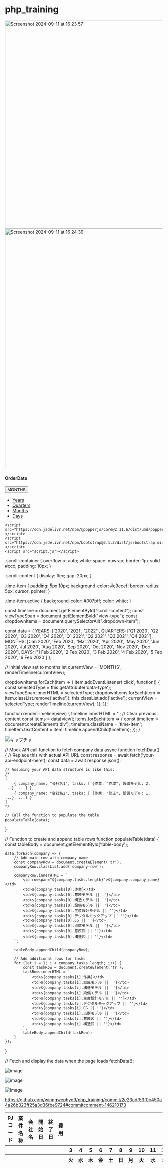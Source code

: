 # php_training
<img width="664" alt="Screenshot 2024-09-11 at 16 23 57" src="https://github.com/user-attachments/assets/ac919cbe-69ae-4bf0-aa88-b60b3f78110f">






<!DOCTYPE html>
<html lang="en">
    <img width="765" alt="Screenshot 2024-09-11 at 16 24 39" src="https://github.com/user-attachments/assets/9f7cd9f3-93ee-4091-abad-7941485aaab5">

<head>
    <meta charset="UTF-8">
    <meta name="viewport" content="width=device-width, initial-scale=1.0">
    <title>Excel-like Timeline</title>
    <link href="https://cdn.jsdelivr.net/npm/bootstrap@5.1.3/dist/css/bootstrap.min.css" rel="stylesheet">
    <link rel="stylesheet" href="styles.css">
</head>
<body>
    <div class="container my-4">
        <div class="card p-3">
            <div class="d-flex justify-content-between align-items-center">
                <h4 class="mb-0">OrderDate</h4>
                <div class="dropdown">
                    <button class="btn btn-outline-secondary dropdown-toggle" type="button" id="dropdownMenuButton" data-bs-toggle="dropdown" aria-expanded="false">
                        <span id="view-type">MONTHS</span>
                    </button>
                    <ul class="dropdown-menu" aria-labelledby="dropdownMenuButton">
                        <li><a class="dropdown-item" href="#" data-type="YEARS">Years</a></li>
                        <li><a class="dropdown-item" href="#" data-type="QUARTERS">Quarters</a></li>
                        <li><a class="dropdown-item active" href="#" data-type="MONTHS">Months</a></li>
                        <li><a class="dropdown-item" href="#" data-type="DAYS">Days</a></li>
                    </ul>
                </div>
            </div>
            <div id="timeline" class="mt-3">
                <!-- Timeline content will be dynamically inserted here -->
                <div class="scroll-container">
                    <div class="scroll-content" id="scroll-content">
                        <!-- Content will be generated by JavaScript -->
                    </div>
                </div>
            </div>
        </div>
    </div>

    <script src="https://cdn.jsdelivr.net/npm/@popperjs/core@2.11.6/dist/umd/popper.min.js"></script>
    <script src="https://cdn.jsdelivr.net/npm/bootstrap@5.1.3/dist/js/bootstrap.min.js"></script>
    <script src="script.js"></script>
</body>
</html>
.scroll-container {
    overflow-x: auto;
    white-space: nowrap;
    border: 1px solid #ccc;
    padding: 10px;
}

.scroll-content {
    display: flex;
    gap: 20px;
}

.time-item {
    padding: 5px 10px;
    background-color: #e9ecef;
    border-radius: 5px;
    cursor: pointer;
}

.time-item.active {
    background-color: #007bff;
    color: white;
}

const timeline = document.getElementById("scroll-content");
const viewTypeSpan = document.getElementById("view-type");
const dropdownItems = document.querySelectorAll(".dropdown-item");

const data = {
    YEARS: ['2020', '2021', '2022'],
    QUARTERS: ['Q1 2020', 'Q2 2020', 'Q3 2020', 'Q4 2020', 'Q1 2021', 'Q2 2021', 'Q3 2021', 'Q4 2021'],
    MONTHS: ['Jan 2020', 'Feb 2020', 'Mar 2020', 'Apr 2020', 'May 2020', 'Jun 2020', 'Jul 2020', 'Aug 2020', 'Sep 2020', 'Oct 2020', 'Nov 2020', 'Dec 2020'],
    DAYS: ['1 Feb 2020', '2 Feb 2020', '3 Feb 2020', '4 Feb 2020', '5 Feb 2020', '6 Feb 2020']
};

// Initial view set to months
let currentView = 'MONTHS';
renderTimeline(currentView);

dropdownItems.forEach(item => {
    item.addEventListener('click', function() {
        const selectedType = this.getAttribute('data-type');
        viewTypeSpan.innerHTML = selectedType;
        dropdownItems.forEach(item => item.classList.remove('active'));
        this.classList.add('active');
        currentView = selectedType;
        renderTimeline(currentView);
    });
});

function renderTimeline(view) {
    timeline.innerHTML = ''; // Clear previous content
    const items = data[view];
    items.forEach(item => {
        const timeItem = document.createElement('div');
        timeItem.className = 'time-item';
        timeItem.textContent = item;
        timeline.appendChild(timeItem);
    });
}


![キャプチャ](https://github.com/user-attachments/assets/7e53ca2b-4cef-4168-9e41-3d9b842bf850)

// Mock API call function to fetch company data
async function fetchData() {
    // Replace this with actual API URL
    const response = await fetch('your-api-endpoint-here');
    const data = await response.json();

    // Assuming your API data structure is like this:
    /*
    [
        { company_name: "会社名1", tasks: [ {作業: "作成", 設備モデル: 2, ...}, ...] },
        { company_name: "会社名2", tasks: [ {作業: "修正", 設備モデル: 1, ...}, ...] }
    ]
    */

    // Call the function to populate the table
    populateTable(data);
}

// Function to create and append table rows
function populateTable(data) {
    const tableBody = document.getElementById('table-body');

    data.forEach(company => {
        // Add main row with company name
        const companyRow = document.createElement('tr');
        companyRow.classList.add('company-row');

        companyRow.innerHTML = `
            <td rowspan="${company.tasks.length}">${company.company_name}</td>
            <td>${company.tasks[0].作業}</td>
            <td>${company.tasks[0].意匠モデル || ''}</td>
            <td>${company.tasks[0].構造モデル || ''}</td>
            <td>${company.tasks[0].設備モデル || ''}</td>
            <td>${company.tasks[0].生産設計モデル || ''}</td>
            <td>${company.tasks[0].デジタルモックアップ || ''}</td>
            <td>${company.tasks[0].CG || ''}</td>
            <td>${company.tasks[0].点群モデル || ''}</td>
            <td>${company.tasks[0].意匠図 || ''}</td>
            <td>${company.tasks[0].構造図 || ''}</td>
        `;

        tableBody.appendChild(companyRow);

        // Add additional rows for tasks
        for (let i = 1; i < company.tasks.length; i++) {
            const taskRow = document.createElement('tr');
            taskRow.innerHTML = `
                <td>${company.tasks[i].作業}</td>
                <td>${company.tasks[i].意匠モデル || ''}</td>
                <td>${company.tasks[i].構造モデル || ''}</td>
                <td>${company.tasks[i].設備モデル || ''}</td>
                <td>${company.tasks[i].生産設計モデル || ''}</td>
                <td>${company.tasks[i].デジタルモックアップ || ''}</td>
                <td>${company.tasks[i].CG || ''}</td>
                <td>${company.tasks[i].点群モデル || ''}</td>
                <td>${company.tasks[i].意匠図 || ''}</td>
                <td>${company.tasks[i].構造図 || ''}</td>
            `;
            tableBody.appendChild(taskRow);
        }
    });
}

// Fetch and display the data when the page loads
fetchData();

![image](https://github.com/user-attachments/assets/9efd1af5-5d22-401c-be6e-9b93a633cdf6)


![image](https://github.com/user-attachments/assets/ab665c96-17f6-4bf7-ae1e-c32e2be993d5)


![image](https://github.com/user-attachments/assets/d73b9e02-623d-4241-860a-24ea88a22517)



https://github.com/winngwephyo9/php_training/commit/2e23cdf53f0c450a4a26b323ff25a3d36fbe9724#commitcomment-146210173


<!DOCTYPE html>
<html lang="en">
<head>
    <meta charset="UTF-8">
    <meta name="viewport" content="width=device-width, initial-scale=1.0">
    <title>Styled Table</title>
    <link rel="stylesheet" href="styles.css">
</head>
<body>
    <div class="table-container">
        <table>
            <thead>
                <tr>
                    <th>PJコード</th>
                    <th>案件名称</th>
                    <th>会社名</th>
                    <th>開始日</th>
                    <th>終了日</th>
                    <th>費用</th>
                    <th colspan="19"></th>
                </tr>
                <tr>
                    <th colspan="6"></th>
                    <th>3</th>
                    <th>4</th>
                    <th>5</th>
                    <th>6</th>
                    <th>7</th>
                    <th>8</th>
                    <th>9</th>
                    <th>10</th>
                    <th>11</th>
                    <th>12</th>
                    <th>13</th>
                    <th>14</th>
                    <th>15</th>
                    <th>16</th>
                    <th>17</th>
                    <th>18</th>
                    <th>19</th>
                    <th>20</th>
                    <th>21</th>
                    <th>22</th>
                </tr>
                <tr>
                    <th colspan="6"></th>
                    <th>火</th>
                    <th>水</th>
                    <th>木</th>
                    <th>金</th>
                    <th>土</th>
                    <th>日</th>
                    <th>月</th>
                    <th>火</th>
                    <th>水</th>
                    <th>木</th>
                    <th>金</th>
                    <th>土</th>
                    <th>日</th>
                    <th>月</th>
                    <th>火</th>
                    <th>水</th>
                    <th>木</th>
                    <th>金</th>
                    <th>土</th>
                </tr>
            </thead>
            <tbody>
                <!-- Your table data here -->
            </tbody>
        </table>
    </div>
    <script src="scripts.js"></script>
</body>
</html>
